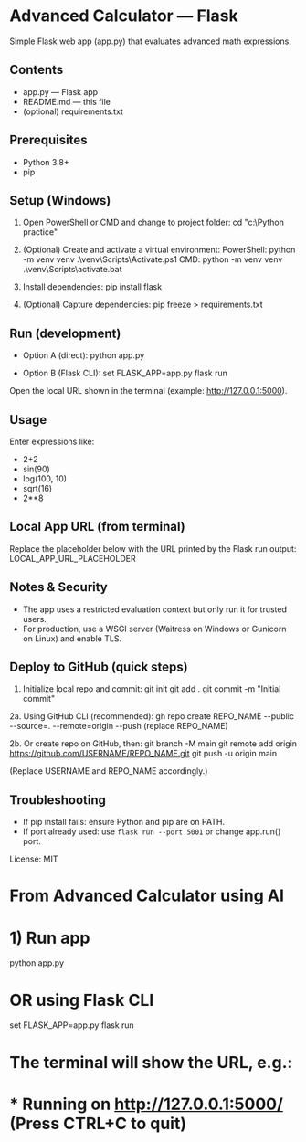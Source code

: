 # Advanced Calculator — Flask

Simple Flask web app (app.py) that evaluates advanced math expressions.

## Contents
- app.py — Flask app
- README.md — this file
- (optional) requirements.txt

## Prerequisites
- Python 3.8+
- pip

## Setup (Windows)
1. Open PowerShell or CMD and change to project folder:
   cd "c:\Python practice"

2. (Optional) Create and activate a virtual environment:
   PowerShell:
     python -m venv venv
     .\venv\Scripts\Activate.ps1
   CMD:
     python -m venv venv
     .\venv\Scripts\activate.bat

3. Install dependencies:
   pip install flask

4. (Optional) Capture dependencies:
   pip freeze > requirements.txt

## Run (development)
- Option A (direct):
  python app.py

- Option B (Flask CLI):
  set FLASK_APP=app.py
  flask run

Open the local URL shown in the terminal (example: http://127.0.0.1:5000).

## Usage
Enter expressions like:
- 2+2
- sin(90)
- log(100, 10)
- sqrt(16)
- 2**8

## Local App URL (from terminal)
Replace the placeholder below with the URL printed by the Flask run output:
LOCAL_APP_URL_PLACEHOLDER

## Notes & Security
- The app uses a restricted evaluation context but only run it for trusted users.
- For production, use a WSGI server (Waitress on Windows or Gunicorn on Linux) and enable TLS.

## Deploy to GitHub (quick steps)
1. Initialize local repo and commit:
   git init
   git add .
   git commit -m "Initial commit"

2a. Using GitHub CLI (recommended):
   gh repo create REPO_NAME --public --source=. --remote=origin --push
   (replace REPO_NAME)

2b. Or create repo on GitHub, then:
   git branch -M main
   git remote add origin https://github.com/USERNAME/REPO_NAME.git
   git push -u origin main

(Replace USERNAME and REPO_NAME accordingly.)

## Troubleshooting
- If pip install fails: ensure Python and pip are on PATH.
- If port already used: use `flask run --port 5001` or change app.run() port.

License: MIT
# From Advanced Calculator using AI
# 1) Run app
python app.py
# OR using Flask CLI
set FLASK_APP=app.py
flask run

# The terminal will show the URL, e.g.:
#  * Running on http://127.0.0.1:5000/ (Press CTRL+C to quit)
